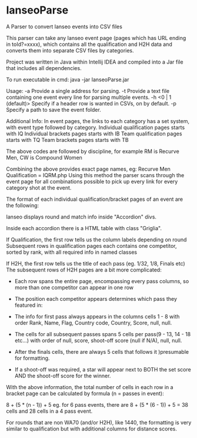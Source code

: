 # IanseoParse
A Parser to convert Ianseo events into CSV files

This parser can take any Ianseo event page (pages which has URL ending in toId?=xxxx),
which contains all the qualification and H2H data and converts them into separate CSV files
by categories.

Project was written in Java within Intellij IDEA and compiled into a Jar file that includes all dependencies.

To run executable in cmd:
java -jar IanseoParse.jar <parameters>

Usage:
-a <url>              Provide a single address for parsing.
-t <text file>        Provide a text file containing one event every line for parsing multiple events.
-h <0 | 1 (default)>  Specify if a header row is wanted in CSVs, on by default.
-p <path>             Specify a path to save the event folder.





Additional Info:
In event pages, the links to each category has a set system, with event type followed by category.
Individual qualification pages starts with IQ
Individual brackets pages starts with IB
Team qualification pages starts with TQ
Team brackets pages starts with TB

The above codes are followed by discipline, for example RM is Recurve Men, CW is Compound Women

Combining the above provides exact page names, eg: Recurve Men Qualification = IQRM.php
Using this method the parser scans through the event page for all combinations possible to pick up every link for every category shot at the event.

The format of each individual qualification/bracket pages of an event are the following:

Ianseo displays round and match info inside "Accordion" divs.

Inside each accordion there is a HTML table with class "Griglia".

If Qualification, the first row tells us the column labels depending on round  
Subsequent rows in qualification pages each contains one competitor, sorted by rank, with all required info in named classes
  
If H2H, the first row tells us the title of each pass (eg. 1/32, 1/8, Finals etc)
The subsequent rows of H2H pages are a bit more complicated:  
 - Each row spans the entire page, encompassing every pass columns, so more than one competitor can appear in one row
  
 - The position each competitor appears determines which pass they featured in:
  
 - The info for first pass always appears in the columns cells 1 - 8 with order Rank, Name, Flag, Country code, Country, Score, null, null.
  
 - The cells for all subsequent passes spans 5 cells per pass(9 - 13, 14 - 18 etc...) with order of null, score, shoot-off score (null if N/A), null, null.
  
 - After the finals <td> cells, there are always 5 cells that follows it )presumable for formatting.
  
 - If a shoot-off was required, a star will appear next to BOTH the set score AND the shoot-off score for the winner.

With the above information, the total number of <td> cells in each row in a bracket page can be calculated by formula (n = passes in event):
  
8 + (5 * (n - 1)) + 5
eg. for 6 pass events, there are 8 + (5 * (6 - 1)) + 5 = 38 cells and 28 cells in a 4 pass event.       

For rounds that are non WA70 (and/or H2H), like 1440, the formatting is very similar to qualification but with additional columns for distance scores.


